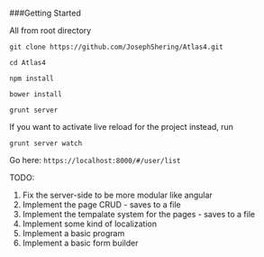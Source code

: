 ###Getting Started

All from root directory

`git clone https://github.com/JosephShering/Atlas4.git`

`cd Atlas4`

`npm install`

`bower install`

`grunt server`

If you want to activate live reload for the project instead, run

`grunt server watch`


Go here:
`https://localhost:8000/#/user/list`



TODO:

1. Fix the server-side to be more modular like angular
2. Implement the page CRUD - saves to a file
3. Implement the tempalate system for the pages - saves to a file
3. Implement some kind of localization
4. Implement a basic program
5. Implement a basic form builder